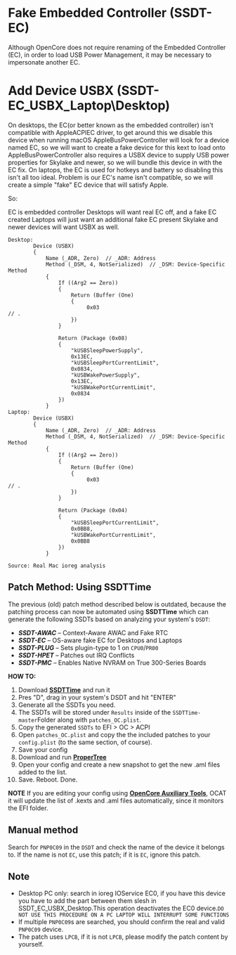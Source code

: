 # Fake Embedded Controller (SSDT-EC)

Although OpenCore does not require renaming of the Embedded Controller (EC), in order to load USB Power Management, it may be necessary to impersonate another EC.

# Add Device USBX (SSDT-EC_USBX_Laptop\Desktop)

On desktops, the EC(or better known as the embedded controller) isn't compatible with AppleACPIEC driver, to get around this we disable this device when running macOS
AppleBusPowerController will look for a device named EC, so we will want to create a fake device for this kext to load onto
AppleBusPowerController also requires a USBX device to supply USB power properties for Skylake and newer, so we will bundle this device in with the EC fix.
On laptops, the EC is used for hotkeys and battery so disabling this isn't all too ideal. Problem is our EC's name isn't compatible, so we will create a simple "fake" EC device that will satisfy Apple.

So:

EC is embedded controller
Desktops will want real EC off, and a fake EC created
Laptops will just want an additional fake EC present
Skylake and newer devices will want USBX as well.

```
Desktop:
        Device (USBX)
        {
            Name (_ADR, Zero)  // _ADR: Address
            Method (_DSM, 4, NotSerialized)  // _DSM: Device-Specific Method
            {
                If ((Arg2 == Zero))
                {
                    Return (Buffer (One)
                    {
                         0x03                                             // .
                    })
                }

                Return (Package (0x08)
                {
                    "kUSBSleepPowerSupply", 
                    0x13EC, 
                    "kUSBSleepPortCurrentLimit", 
                    0x0834, 
                    "kUSBWakePowerSupply", 
                    0x13EC, 
                    "kUSBWakePortCurrentLimit", 
                    0x0834
                })
            }
Laptop:
        Device (USBX)
        {
            Name (_ADR, Zero)  // _ADR: Address
            Method (_DSM, 4, NotSerialized)  // _DSM: Device-Specific Method
            {
                If ((Arg2 == Zero))
                {
                    Return (Buffer (One)
                    {
                         0x03                                             // .
                    })
                }

                Return (Package (0x04)
                {
                    "kUSBSleepPortCurrentLimit", 
                    0x0BB8, 
                    "kUSBWakePortCurrentLimit", 
                    0x0BB8
                })
            }

Source: Real Mac ioreg analysis
```
## Patch Method: Using SSDTTime

The previous (old) patch method described below is outdated, because the patching process can now be automated using **SSDTTime** which can generate the following SSDTs based on analyzing your system's `DSDT`:

* ***SSDT-AWAC*** – Context-Aware AWAC and Fake RTC
* ***SSDT-EC*** – OS-aware fake EC for Desktops and Laptops
* ***SSDT-PLUG*** – Sets plugin-type to 1 on `CPU0`/`PR00`
* ***SSDT-HPET*** – Patches out IRQ Conflicts
* ***SSDT-PMC*** – Enables Native NVRAM on True 300-Series Boards

**HOW TO:**

1. Download [**SSDTTime**](https://github.com/corpnewt/SSDTTime) and run it
2. Pres "D", drag in your system's DSDT and hit "ENTER"
3. Generate all the SSDTs you need.
4. The SSDTs will be stored under `Results` inside of the `SSDTTime-master`Folder along with `patches_OC.plist`.
5. Copy the generated `SSDTs` to EFI > OC > ACPI
6. Open `patches_OC.plist` and copy the the included patches to your `config.plist` (to the same section, of course).
7. Save your config
8. Download and run [**ProperTree**](https://github.com/corpnewt/ProperTree)
9. Open your config and create a new snapshot to get the new .aml files added to the list.
10. Save. Reboot. Done. 

**NOTE**
If you are editing your config using [**OpenCore Auxiliary Tools**](https://github.com/ic005k/QtOpenCoreConfig/releases), OCAT it will update the list of .kexts and .aml files automatically, since it monitors the EFI folder.

## Manual method

Search for `PNP0C09` in the `DSDT` and check the name of the device it belongs to. If the name is not `EC`, use this patch; if it is `EC`, ignore this patch.

## Note

- Desktop PC only: search in ioreg IOService EC0, if you have this device you have to add the part between them slesh in SSDT_EC_USBX_Desktop.This operation deactivates the EC0 device.`DO NOT USE THIS PROCEDURE ON A PC LAPTOP WILL INTERRUPT SOME FUNCTIONS`
- If multiple `PNP0C09`s are searched, you should confirm the real and valid `PNP0C09` device.
- The patch uses `LPCB`, if it is not `LPCB`, please modify the patch content by yourself.


